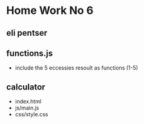 # Home Work No 6
## eli pentser

## functions.js

- include the 5 eccessies resoult as functions (1-5)

## calculator 

- index.html
- js/main.js
- css/style.css



